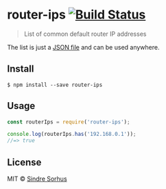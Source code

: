 # router-ips [![Build Status](https://travis-ci.org/sindresorhus/router-ips.svg?branch=master)](https://travis-ci.org/sindresorhus/router-ips)

> List of common default router IP addresses

The list is just a [JSON file](router-ips.json) and can be used anywhere.


## Install

```
$ npm install --save router-ips
```


## Usage

```js
const routerIps = require('router-ips');

console.log(routerIps.has('192.168.0.1'));
//=> true
```


## License

MIT © [Sindre Sorhus](http://sindresorhus.com)

